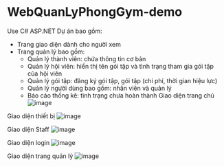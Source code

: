 # WebQuanLyPhongGym-demo
Use C# ASP.NET 
Dự án bao gồm: 
- Trang giao diện dành cho người xem
- Trang quản lý bao gồm: 
    + Quản lý thành viên: chứa thông tin cơ bản
    + Quản lý hội viên: hiển thị tên gói tập và tình trạng tham gia gói tập của hội viên
    + Quản lý gói tập: đăng ký gói tập, gói tập (chi phí, thời gian hiệu lực)
    + Quản lý người dùng bao gồm: nhân viên và quản lý
    + Báo cáo thống kê: tình trạng chưa hoàn thành
Giao diện trang chủ  
![image](https://github.com/ChiAnh2409/WebQuanLyPhongGym-demo/assets/118975118/ad58564a-6a1d-4526-80f8-54b39206618b)

 Giao diện thiết bị
![image](https://github.com/ChiAnh2409/WebQuanLyPhongGym-demo/assets/118975118/f09e5ab8-fdc0-442c-b25a-9a6fda665db3)

 Giao diện Staff
![image](https://github.com/ChiAnh2409/WebQuanLyPhongGym-demo/assets/118975118/8e4ed75f-4870-4480-afec-9d1ef806840c)

 Giao diện login 
![image](https://github.com/ChiAnh2409/WebQuanLyPhongGym-demo/assets/118975118/aad46a1e-c91d-41b5-ae15-b59fd42ab2ec)

 Giao diện trang quản lý
![image](https://github.com/ChiAnh2409/WebQuanLyPhongGym-demo/assets/118975118/698cc7ae-7b62-49a0-b49c-6aff5dc06e91)


